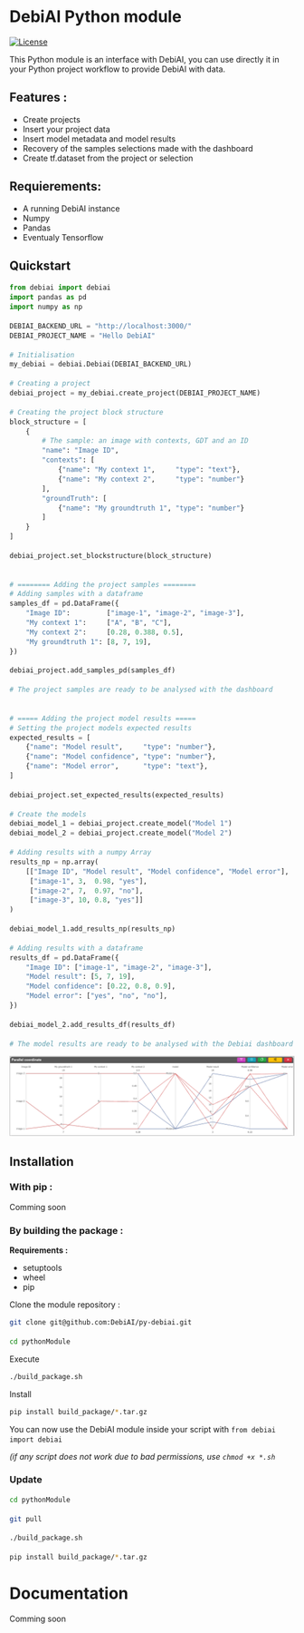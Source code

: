 # DebiAI Python module
[![License](https://img.shields.io/badge/License-Apache_2.0-blue.svg)](https://opensource.org/licenses/Apache-2.0)

This Python module is an interface with DebiAI, you can use directly it in your Python project workflow to provide DebiAI with data.

## Features :
- Create projects
- Insert your project data
- Insert model metadata and model results
- Recovery of the samples selections made with the dashboard
- Create tf.dataset from the project or selection

## Requierements:
* A running DebiAI instance
* Numpy
* Pandas
* Eventualy Tensorflow

## Quickstart

```python
from debiai import debiai
import pandas as pd
import numpy as np

DEBIAI_BACKEND_URL = "http://localhost:3000/"
DEBIAI_PROJECT_NAME = "Hello DebiAI"

# Initialisation
my_debiai = debiai.Debiai(DEBIAI_BACKEND_URL)

# Creating a project
debiai_project = my_debiai.create_project(DEBIAI_PROJECT_NAME)

# Creating the project block structure
block_structure = [
    {
        # The sample: an image with contexts, GDT and an ID
        "name": "Image ID",
        "contexts": [
            {"name": "My context 1",     "type": "text"},
            {"name": "My context 2",     "type": "number"}
        ],
        "groundTruth": [
            {"name": "My groundtruth 1", "type": "number"}
        ]
    }
]

debiai_project.set_blockstructure(block_structure)


# ======== Adding the project samples ========
# Adding samples with a dataframe
samples_df = pd.DataFrame({
    "Image ID":         ["image-1", "image-2", "image-3"],
    "My context 1":     ["A", "B", "C"],
    "My context 2":     [0.28, 0.388, 0.5],
    "My groundtruth 1": [8, 7, 19],
})

debiai_project.add_samples_pd(samples_df)

# The project samples are ready to be analysed with the dashboard


# ===== Adding the project model results =====
# Setting the project models expected results
expected_results = [
    {"name": "Model result",     "type": "number"},
    {"name": "Model confidence", "type": "number"},
    {"name": "Model error",      "type": "text"},
]

debiai_project.set_expected_results(expected_results)

# Create the models
debiai_model_1 = debiai_project.create_model("Model 1")
debiai_model_2 = debiai_project.create_model("Model 2")

# Adding results with a numpy Array
results_np = np.array(
    [["Image ID", "Model result", "Model confidence", "Model error"],
     ["image-1", 3,  0.98, "yes"],
     ["image-2", 7,  0.97, "no"],
     ["image-3", 10, 0.8, "yes"]]
)

debiai_model_1.add_results_np(results_np)

# Adding results with a dataframe
results_df = pd.DataFrame({
    "Image ID": ["image-1", "image-2", "image-3"],
    "Model result": [5, 7, 19],
    "Model confidence": [0.22, 0.8, 0.9],
    "Model error": ["yes", "no", "no"],
})

debiai_model_2.add_results_df(results_df)

# The model results are ready to be analysed with the Debiai dashboard
```
<img src="./images/quickstart_results.png">

## Installation

### With pip :

Comming soon

### By building the package :

**Requirements :**
* setuptools
* wheel
* pip


Clone the module repository :
```bash
git clone git@github.com:DebiAI/py-debiai.git

cd pythonModule
```
Execute
```bash
./build_package.sh
```
Install
```bash
pip install build_package/*.tar.gz
```
You can now use the DebiAI module inside your script with `from debiai import debiai`

_(if any script does not work due to bad permissions, use `chmod +x *.sh`_

### Update

```bash
cd pythonModule

git pull

./build_package.sh

pip install build_package/*.tar.gz
```

# Documentation

Comming soon